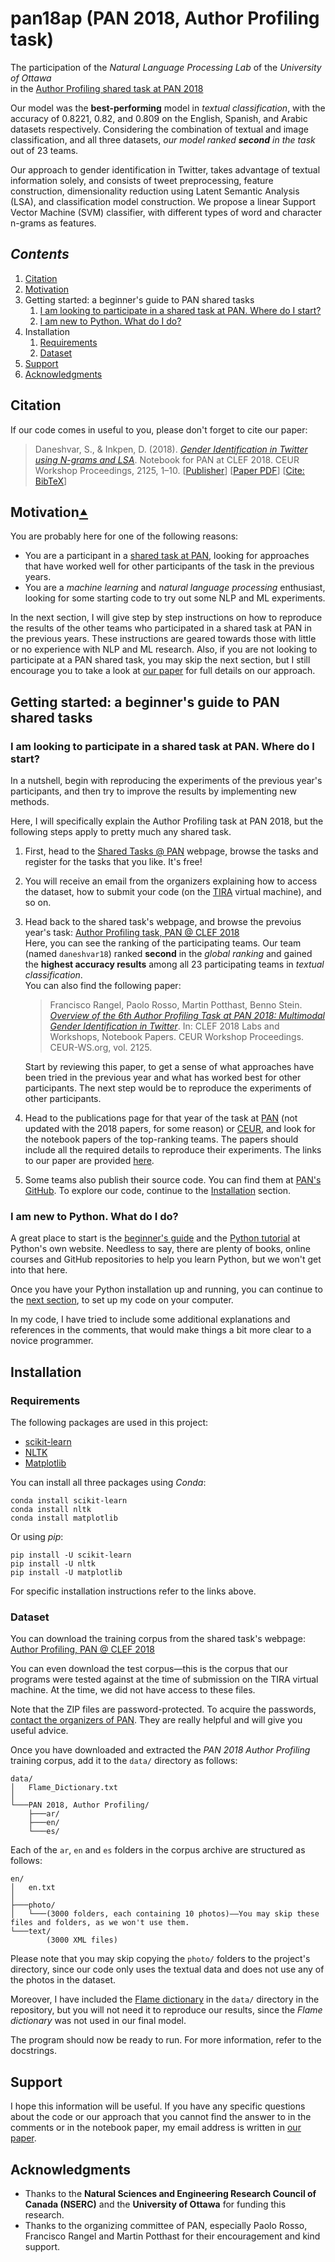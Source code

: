 # pan18ap (PAN 2018, Author Profiling task)
The participation of the *Natural Language Processing Lab* of the *University of Ottawa*\
in the [Author Profiling shared task at PAN 2018](https://pan.webis.de/clef18/pan18-web/author-profiling.html)

Our model was the **best-performing** model in *textual classification*, with the accuracy of 0.8221, 0.82, and 0.809 on the English, Spanish, and Arabic datasets respectively. Considering the combination of textual and image classification, and all three datasets, *our model ranked __second__ in the task* out of 23 teams.

Our approach to gender identification in Twitter, takes advantage of textual information solely, and consists of tweet preprocessing, feature construction, dimensionality reduction using Latent Semantic Analysis (LSA), and classification model construction. We propose a linear Support Vector Machine (SVM) classifier, with different types of word and character n-grams as features.

## *Contents*
1. [Citation](#citation)
1. [Motivation](#motivation)
1. Getting started: a beginner's guide to PAN shared tasks
    1. [I am looking to participate in a shared task at PAN. Where do I start?](#i-am-looking-to-participate-in-a-shared-task-at-pan-where-do-i-start)
    1. [I am new to Python. What do I do?](#i-am-new-to-python-what-do-i-do)
1. Installation
    1. [Requirements](#requirements)
    1. [Dataset](#dataset)
1. [Support](#support)
1. [Acknowledgments](#acknowledgments)

## Citation
If our code comes in useful to you, please don't forget to cite our paper:
> Daneshvar, S., & Inkpen, D. (2018). [*Gender Identification in Twitter using N-grams and LSA*](https://scholar.google.com/scholar?cluster=4499254726211723674). Notebook for PAN at CLEF 2018. CEUR Workshop Proceedings, 2125, 1–10. [[Publisher](http://ceur-ws.org/Vol-2125/)] [[Paper PDF](http://ceur-ws.org/Vol-2125/paper_213.pdf)] [[Cite: BibTeX](../../raw/master/Daneshvar2018.bib)]


## Motivation[`⯅`](#contents)
You are probably here for one of the following reasons:
- You are a participant in a [shared task at PAN](https://pan.webis.de/tasks.html), looking for approaches that have worked well for other participants of the task in the previous years.
- You are a *machine learning* and *natural language processing* enthusiast, looking for some starting code to try out some NLP and ML experiments.

In the next section, I will give step by step instructions on how to reproduce the results of the other teams who participated in a shared task at PAN in the previous years. These instructions are geared towards those with little or no experience with NLP and ML research. Also, if you are not looking to participate at a PAN shared task, you may skip the next section, but I still encourage you to take a look at [our paper](#citation) for full details on our approach.


## Getting started: a beginner's guide to PAN shared tasks
### I am looking to participate in a shared task at PAN. Where do I start?
In a nutshell, begin with reproducing the experiments of the previous year's participants, and then try to improve the results by implementing new methods.

Here, I will specifically explain the Author Profiling task at PAN 2018, but the following steps apply to pretty much any shared task.
1. First, head to the [Shared Tasks @ PAN](https://pan.webis.de/tasks.html) webpage, browse the tasks and register for the tasks that you like. It's free!
1. You will receive an email from the organizers explaining how to access the dataset, how to submit your code (on the [TIRA](https://www.tira.io) virtual machine), and so on.
1. Head back to the shared task's webpage, and browse the prevoius year's task: [Author Profiling task, PAN @ CLEF 2018](https://pan.webis.de/clef18/pan18-web/author-profiling.html)\
Here, you can see the ranking of the participating teams. Our team (named `daneshvar18`) ranked **second** in the *global ranking* and gained the **highest accuracy results** among all 23 participating teams in *textual classification*.\
You can also find the following paper:
    > Francisco Rangel, Paolo Rosso, Martin Potthast, Benno Stein. [*Overview of the 6th Author Profiling Task at PAN 2018: Multimodal Gender Identification in Twitter*](http://ceur-ws.org/Vol-2125/invited_paper_15.pdf). In: CLEF 2018 Labs and Workshops, Notebook Papers. CEUR Workshop Proceedings. CEUR-WS.org, vol. 2125.
    
    Start by reviewing this paper, to get a sense of what approaches have been tried in the previous year and what has worked best for other participants. The next step would be to reproduce the experiments of other participants.
1. Head to the publications page for that year of the task at [PAN](https://pan.webis.de/publications.html) (not updated with the 2018 papers, for some reason) or [CEUR](http://ceur-ws.org/Vol-2125/), and look for the notebook papers of the top-ranking teams.
The papers should include all the required details to reproduce their experiments. The links to our paper are provided [here](#citation).
1. Some teams also publish their source code. You can find them at [PAN's GitHub](https://github.com/pan-webis-de). To explore our code, continue to the [Installation](#installation) section.

### I am new to Python. What do I do?
A great place to start is the [beginner's guide](https://www.python.org/about/gettingstarted/) and the [Python tutorial](https://docs.python.org/3/tutorial/) at Python's own website. Needless to say, there are plenty of books, online courses and GitHub repositories to help you learn Python, but we won't get into that here.

Once you have your Python installation up and running, you can continue to the [next section](#installation), to set up my code on your computer.

In my code, I have tried to include some additional explanations and references in the comments, that would make things a bit more clear to a novice programmer.

## Installation
### Requirements
The following packages are used in this project:
- [scikit-learn](https://scikit-learn.org/stable/install.html)
- [NLTK](https://www.nltk.org/install.html)
- [Matplotlib](https://matplotlib.org/users/installing.html)

You can install all three packages using *Conda*:
```
conda install scikit-learn
conda install nltk
conda install matplotlib
```

Or using *pip*:
```
pip install -U scikit-learn
pip install -U nltk
pip install -U matplotlib
```

For specific installation instructions refer to the links above.

### Dataset
You can download the training corpus from the shared task's webpage: [Author Profiling, PAN @ CLEF 2018](https://pan.webis.de/clef18/pan18-web/author-profiling.html)

You can even download the test corpus—this is the corpus that our programs were tested against at the time of submission on the TIRA virtual machine. At the time, we did not have access to these files.

Note that the ZIP files are password-protected. To acquire the passwords, [contact the organizers of PAN](https://pan.webis.de/contact.html). They are really helpful and will give you useful advice.

Once you have downloaded and extracted the *PAN 2018 Author Profiling* training corpus, add it to the `data/` directory as follows:
```
data/
│   Flame_Dictionary.txt
│
└───PAN 2018, Author Profiling/
    ├───ar/
    ├───en/
    └───es/
```

Each of the `ar`, `en` and `es` folders in the corpus archive are structured as follows:
```
en/
│   en.txt
│
├───photo/
│   └───(3000 folders, each containing 10 photos)——You may skip these files and folders, as we won't use them.
└───text/
        (3000 XML files)
```

Please note that you may skip copying the `photo/` folders to the project's directory, since our code only uses the textual data and does not use any of the photos in the dataset.

Moreover, I have included the [Flame dictionary](http://www.site.uottawa.ca/~diana/resources/) in the `data/` directory in the repository, but you will not need it to reproduce our results, since the *Flame dictionary* was not used in our final model.

The program should now be ready to run. For more information, refer to the docstrings.

## Support
I hope this information will be useful. If you have any specific questions about the code or our approach that you cannot find the answer to in the comments or in the notebook paper, my email address is written in [our paper](#citation).

## Acknowledgments
- Thanks to the **Natural Sciences and Engineering Research Council of Canada (NSERC)** and the **University of Ottawa** for funding this research.
- Thanks to the organizing committee of PAN, especially Paolo Rosso, Francisco Rangel and Martin Potthast for their encouragement and kind support.
